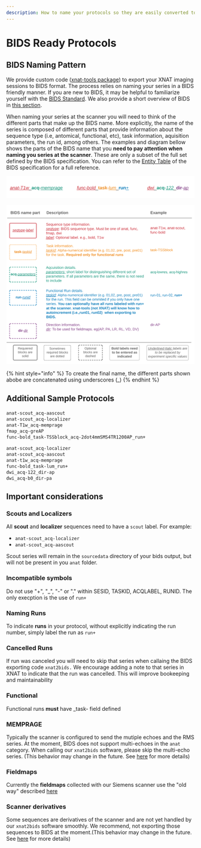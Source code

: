 ```yaml
---
description: How to name your protocols so they are easily converted to BIDS format
---
```


# BIDS Ready Protocols

## BIDS Naming Pattern

We provide custom code ([xnat-tools package](https://github.com/brown-bnc/xnat-tools)) to export your XNAT imaging sessions to BIDS format. The process relies on naming your series in a BIDS friendly manner. If you are new to BIDS, it may be helpful to familiarize yourself with the [BIDS Standard](https://bids-specification.readthedocs.io/en/stable/). We also provide a short overview of BIDS in [this section](../bids/introduction-to-bids.md).

When naming your series at the scanner you will need to think of the different parts that make up the BIDS name. More explicitly, the name of the series is composed of different parts that provide information about the sequence type (i.e, antomical, functional, etc), task information, aquisition parameters, the run id, among others. The examples and diagram bellow shows the parts of the BIDS name that you **need to pay attention when naming you series at the scanner**. These are only a subset of the full set defined by the BIDS specification. You can refer to the [Entity Table](https://bids-specification.readthedocs.io/en/stable/99-appendices/04-entity-table.html) of the BIDS specification for a full reference.

![Color coded examples of BIDS compliant protocols](../.gitbook/assets/bids-naming-3-.svg)

![Table how to build series at the scanner for BIDS compliance](../.gitbook/assets/bids-naming-2-.svg)

{% hint style="info" %}
To create the final name, the different parts shown abobe are concatenated using underscores (\_)
{% endhint %}

## Additional Sample Protocols

```
anat-scout_acq-aascout
anat-scout_acq-localizer
anat-T1w_acq-memprage
fmap_acq-greAP
func-bold_task-TSSblock_acq-2dot4mmSMS4TR1200AP_run+
```

```
anat-scout_acq-localizer
anat-scout_acq-aascout
anat-t1w_acq-memprage
func-bold_task-lum_run+
dwi_acq-122_dir-ap
dwi_acq-b0_dir-pa
```

## Important considerations

### Scouts and Localizers

All **scout** and **localizer** sequences need to have a `scout` label. For example:

* `anat-scout_acq-localizer`
* `anat-scout_acq-aascout`

Scout series will remain in the `sourcedata` directory of your bids output, but will not be present in you `anat` folder.&#x20;

### Incompatible symbols

Do not use "+", "\_", "-" or "." within SESID, TASKID, ACQLABEL, RUNID. The only execption is the use of `run+`

### Naming Runs

To indicate **runs** in your protocol, without explicitly indicating the run number, simply label the run as `run+`

### Cancelled Runs

If run was canceled you will need to skip that series when callaing the BIDS exporting code `xnat2bids.` We encourage adding a note to that series in XNAT to indicate that the run was cancelled. This will improve bookeeping and maintainability

### Functional

Functional runs **must** have \_task- field defined

### MEMPRAGE

Typically the scanner is configured to send the mutiple echoes and the RMS series. At the moment, BIDS does not support multi-echoes in the `anat` category. When calling our `xnat2bids` software, please skip the multi-echo series. (This behavior may change in the future. See [here](https://github.com/brown-bnc/xnat-tools/issues/59) for more details)

### Fieldmaps

Currently the **fieldmaps** collected with our Siemens scanner use the "old way" described [here](https://osf.io/2hjhx/wiki/Brain%20Imaging%20Data%20Structure%20\(BIDS\)/#LCNI\_fieldmapshttpslcniuoregonedukbarticleskb0003\_29)

### Scanner derivatives

Some sequences are derivatives of the scanner and are not yet handled by our `xnat2bids` software smoothly. We recommend, not exporting those sequences to BIDS at the moment.(This behavior may change in the future. See [here](https://github.com/brown-bnc/xnat-tools/issues/59) for more details)
